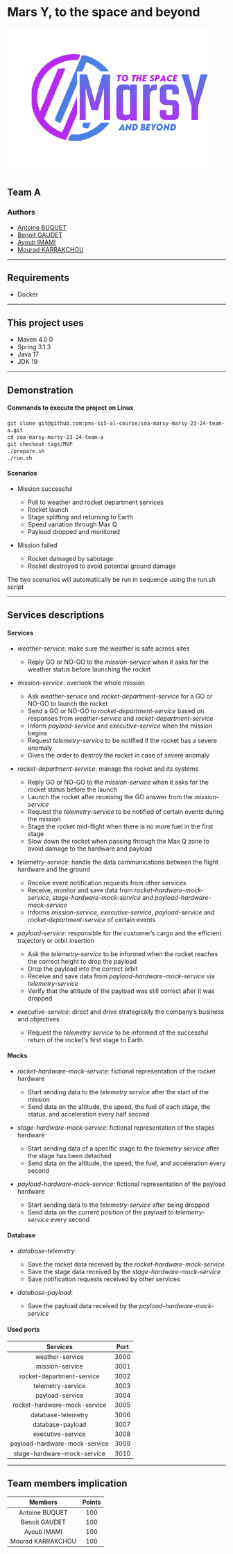 
# Mars Y, to the space and beyond

![](/ressource/marsy-logo.png)
## Team A
### Authors
- [Antoine BUQUET](https://github.com/antoinebqt)
- [Benoit GAUDET](https://github.com/BenoitGAUDET38)
- [Ayoub IMAMI](https://github.com/AyoubIMAMI)
- [Mourad KARRAKCHOU](https://github.com/MouradKarrakchou)
---
## Requirements
- Docker
---
## This project uses
- Maven 4.0.0
- Spring 3.1.3
- Java 17
- JDK 19
---
## Demonstration

#### Commands to execute the project on Linux
```
git clone git@github.com:pns-si5-al-course/soa-marsy-marsy-23-24-team-a.git
cd soa-marsy-marsy-23-24-team-a
git checkout tags/MVP
./prepare.sh
./run.sh
```

#### Scenarios
- Mission successful
  - Poll to weather and rocket department services
  - Rocket launch
  - Stage splitting and returning to Earth
  - Speed variation through Max Q
  - Payload dropped and monitored


- Mission failed
  - Rocket damaged by sabotage
  - Rocket destroyed to avoid potential ground damage

The two scenarios will automatically be run in sequence using the run.sh script

---
## Services descriptions

#### Services
- *weather-service*: make sure the weather is safe across sites
  - Reply GO or NO-GO to the *mission-service* when it asks for the weather status before launching the rocket


- *mission-service*: overlook the whole mission
  - Ask *weather-service* and *rocket-department-service* for a GO or NO-GO to launch the rocket
  - Send a GO or NO-GO to *rocket-department-service* based on responses from *weather-service* and *rocket-department-service*
  - Inform *payload-service* and *executive-service* when the mission begins
  - Request *telemetry-service* to be notified if the rocket has a severe anomaly
  - Gives the order to destroy the rocket in case of severe anomaly


- *rocket-department-service*: manage the rocket and its systems
  - Reply GO or NO-GO to the *mission-service* when it asks for the rocket status before the launch
  - Launch the rocket after receiving the GO answer from the *mission-service*
  - Request the *telemetry-service* to be notified of certain events during the mission
  - Stage the rocket mid-flight when there is no more fuel in the first stage
  - Slow down the rocket when passing through the Max Q zone to avoid damage to the hardware and payload


- *telemetry-service*: handle the data communications between the flight hardware and the ground
	- Receive event notification requests from other services
  - Receive, monitor and save data from *rocket-hardware-mock-service*, *stage-hardware-mock-service* and *payload-hardware-mock-service*
  - Informs *mission-service*, *executive-service*, *payload-service* and *rocket-department-service* of certain events


- *payload-service*: responsible for the customer’s cargo and the efficient trajectory or orbit insertion
  - Ask the *telemetry-service* to be informed when the rocket reaches the correct height to drop the payload
  - Drop the payload into the correct orbit
  - Receive and save data from *payload-hardware-mock-service* via *telemetry-service*
  - Verify that the altitude of the payload was still correct after it was dropped
  

- *executive-service*: direct and drive strategically the company’s business and objectives
  - Request the *telemetry service* to be informed of the successful return of the rocket's first stage to Earth.

#### Mocks
- *rocket-hardware-mock-service*: fictional representation of the rocket hardware
	- Start sending data to the *telemetry service* after the start of the mission
	- Send data on the altitude, the speed, the fuel of each stage, the status, and acceleration every half second


- *stage-hardware-mock-service*: fictional representation of the stages hardware
	- Start sending data of a specific stage to the *telemetry service* after the stage has been detached
	- Send data on the altitude, the speed, the fuel, and acceleration every second


- *payload-hardware-mock-service*: fictional representation of the payload hardware
	- Start sending data to the *telemetry-service* after being dropped
	- Send data on the current position of the payload to *telemetry-service* every second


#### Database
- *database-telemetry*:
	- Save the rocket data received by the *rocket-hardware-mock-service*
	- Save the stage data received by the *stage-hardware-mock-service*
	- Save notification requests received by other services


- *database-payload*:
	- Save the payload data received by the *payload-hardware-mock-service*


#### Used ports
|           Services            | Port |
|:-----------------------------:|:----:|
|        weather-service        | 3000 |
|        mission-service        | 3001 |
|   rocket-department-service   | 3002 |
|       telemetry-service       | 3003 |
|        payload-service        | 3004 |
| rocket-hardware-mock-service  | 3005 |
|      database-telemetry       | 3006 |
|       database-payload        | 3007 |
|       executive-service       | 3008 |
| payload-hardware-mock-service | 3009 |
|  stage-hardware-mock-service  | 3010 |

---
## Team members implication
|      Members      |  Points  |
|:-----------------:|:--------:|
|  Antoine BUQUET   |   100    |
|   Benoit GAUDET   |   100    |
|    Ayoub IMAMI    |   100    |
| Mourad KARRAKCHOU |   100    |

